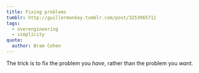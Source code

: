 ```yaml
---
title: Fixing problems
tumblr: http://guillermonkey.tumblr.com/post/3253965711
tags:
  - overengineering
  - simplicity
quote:
  author: Bram Cohen
---
```


The trick is to fix the problem you *have*, rather than the problem you *want*.
